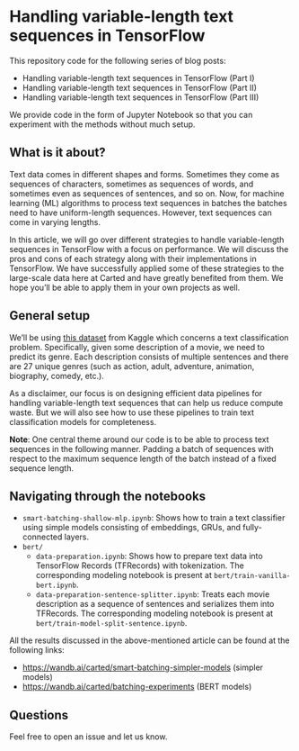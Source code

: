 # Handling variable-length text sequences in TensorFlow

This repository code for the following series of blog posts:

* Handling variable-length text sequences in TensorFlow (Part I)
* Handling variable-length text sequences in TensorFlow (Part II)
* Handling variable-length text sequences in TensorFlow (Part III)

We provide code in the form of Jupyter Notebook so that you can experiment with the methods without much setup. 

## What is it about?

Text data comes in different shapes and forms. Sometimes they come as sequences of characters, sometimes as sequences
of words, and sometimes even as sequences of sentences, and so on. Now, for machine learning (ML) algorithms to process
text sequences in batches the batches need to have uniform-length sequences. However, text sequences can come in varying
lengths. 

In this article, we will go over different strategies to handle variable-length sequences in TensorFlow with a focus
on performance. We will discuss the pros and cons of each strategy along with their implementations in TensorFlow.
We have successfully applied some of these strategies to the large-scale data here at Carted and have greatly benefited
from them. We hope you’ll be able to apply them in your own projects as well.

## General setup

We’ll be using [this dataset](https://www.kaggle.com/hijest/genre-classification-dataset-imdb) from Kaggle which
concerns a text classification problem. Specifically, given some description of a movie, we need to predict its
genre. Each description consists of multiple sentences and there are 27 unique genres (such as action, adult, adventure,
animation, biography, comedy, etc.). 

As a disclaimer, our focus is on designing efficient data pipelines for handling variable-length text sequences
that can help us reduce compute waste. But we will also see how to use these pipelines to train text classification
models for completeness.

**Note**: One central theme around our code is to be able to process text sequences in the following manner. Padding a
batch of sequences with respect to the maximum sequence length of the batch instead of a fixed sequence length. 

## Navigating through the notebooks

* `smart-batching-shallow-mlp.ipynb`: Shows how to train a text classifier using simple models consisting of
  embeddings, GRUs, and fully-connected layers. 
* `bert/`
  * `data-preparation.ipynb`: Shows how to prepare text data into TensorFlow Records (TFRecords) with tokenization. The
    corresponding modeling notebook is present at `bert/train-vanilla-bert.ipynb`.
  * `data-preparation-sentence-splitter.ipynb`: Treats each movie description as a sequence of sentences and 
    serializes them into TFRecords. The corresponding modeling notebook is present at `bert/train-model-split-sentence.ipynb`.

All the results discussed in the above-mentioned article can be found at the following links:

* https://wandb.ai/carted/smart-batching-simpler-models (simpler models)
* https://wandb.ai/carted/batching-experiments (BERT models)

## Questions

Feel free to open an issue and let us know.

